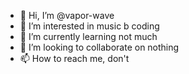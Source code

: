 - 👋 Hi, I’m @vapor-wave
- 👀 I’m interested in music b coding 
- 🌱 I’m currently learning not much
- 💞️ I’m looking to collaborate on nothing
- 📫 How to reach me, don't 

<!---
vapor-wave/vapor-wave is a ✨ special ✨ repository because its `README.md` (this file) appears on your GitHub profile.
You can click the Preview link to take a look at your changes.
--->
